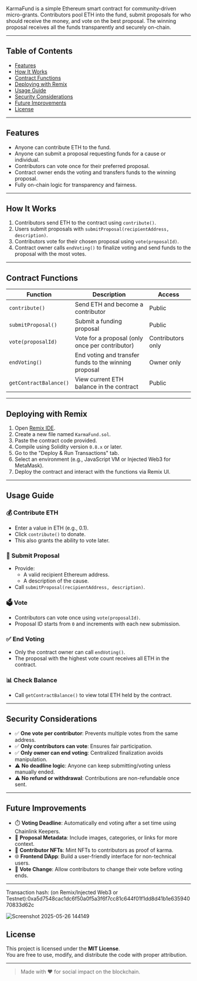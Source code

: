 KarmaFund is a simple Ethereum smart contract for community-driven micro-grants. Contributors pool ETH into the fund, submit proposals for who should receive the money, and vote on the best proposal. The winning proposal receives all the funds transparently and securely on-chain.

---

## Table of Contents

- [Features](#features)  
- [How It Works](#how-it-works)  
- [Contract Functions](#contract-functions)  
- [Deploying with Remix](#deploying-with-remix)  
- [Usage Guide](#usage-guide)  
- [Security Considerations](#security-considerations)  
- [Future Improvements](#future-improvements)  
- [License](#license)

---

## Features

- Anyone can contribute ETH to the fund.  
- Anyone can submit a proposal requesting funds for a cause or individual.  
- Contributors can vote once for their preferred proposal.  
- Contract owner ends the voting and transfers funds to the winning proposal.  
- Fully on-chain logic for transparency and fairness.

---

## How It Works

1. Contributors send ETH to the contract using `contribute()`.  
2. Users submit proposals with `submitProposal(recipientAddress, description)`.  
3. Contributors vote for their chosen proposal using `vote(proposalId)`.  
4. Contract owner calls `endVoting()` to finalize voting and send funds to the proposal with the most votes.

---

## Contract Functions

| Function               | Description                                          | Access           |
|------------------------|------------------------------------------------------|------------------|
| `contribute()`         | Send ETH and become a contributor                    | Public           |
| `submitProposal()`     | Submit a funding proposal                            | Public           |
| `vote(proposalId)`     | Vote for a proposal (only once per contributor)      | Contributors only|
| `endVoting()`          | End voting and transfer funds to the winning proposal| Owner only       |
| `getContractBalance()` | View current ETH balance in the contract             | Public           |

---

## Deploying with Remix

1. Open [Remix IDE](https://remix.ethereum.org).  
2. Create a new file named `KarmaFund.sol`.  
3. Paste the contract code provided.  
4. Compile using Solidity version `0.8.x` or later.  
5. Go to the "Deploy & Run Transactions" tab.  
6. Select an environment (e.g., JavaScript VM or Injected Web3 for MetaMask).  
7. Deploy the contract and interact with the functions via Remix UI.

---

## Usage Guide

### 💰 Contribute ETH
- Enter a value in ETH (e.g., 0.1).
- Click `contribute()` to donate.
- This also grants the ability to vote later.

### 📝 Submit Proposal
- Provide:
  - A valid recipient Ethereum address.
  - A description of the cause.
- Call `submitProposal(recipientAddress, description)`.

### 🗳️ Vote
- Contributors can vote once using `vote(proposalId)`.
- Proposal ID starts from `0` and increments with each new submission.

### ✅ End Voting
- Only the contract owner can call `endVoting()`.
- The proposal with the highest vote count receives all ETH in the contract.

### 📊 Check Balance
- Call `getContractBalance()` to view total ETH held by the contract.

---

## Security Considerations

- ✅ **One vote per contributor**: Prevents multiple votes from the same address.
- ✅ **Only contributors can vote**: Ensures fair participation.
- ✅ **Only owner can end voting**: Centralized finalization avoids manipulation.
- ⚠️ **No deadline logic**: Anyone can keep submitting/voting unless manually ended.
- ⚠️ **No refund or withdrawal**: Contributions are non-refundable once sent.

---

## Future Improvements

- ⏱️ **Voting Deadline**: Automatically end voting after a set time using Chainlink Keepers.
- 🧾 **Proposal Metadata**: Include images, categories, or links for more context.
- 🏅 **Contributor NFTs**: Mint NFTs to contributors as proof of karma.
- 🌐 **Frontend DApp**: Build a user-friendly interface for non-technical users.
- 🔁 **Vote Change**: Allow contributors to change their vote before voting ends.

---
Transaction hash: (on Remix/Injected Web3 or Testnet):0xa5d7548cac1dc6f50a0f5a3f6f7cc81c644f01f1dd8d41b1e63594070833d62c

![Screenshot 2025-05-26 144149](https://github.com/user-attachments/assets/4bd297a3-7336-4f6d-89ef-fd536744af0e)

## License

This project is licensed under the **MIT License**.  
You are free to use, modify, and distribute the code with proper attribution.

---

> Made with ❤️ for social impact on the blockchain.
